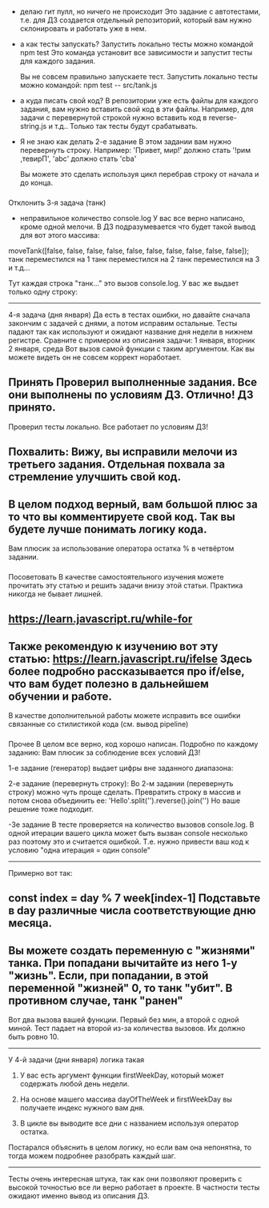 - делаю гит пулл, но ничего не происходит
Это задание с автотестами, т.е. для ДЗ создается отдельный репозиторий, который вам нужно склонировать и работать уже в нем.

- а как тесты запускать?
Запустить локально тесты можно командой
npm test
Это команда установит все зависимости и запустит тесты для каждого задания.

    Вы не совсем правильно запускаете тест. Запустить локально тесты можно командой:
    npm test -- src/tank.js

- а куда писать свой код?
В репозитории уже есть файлы для каждого задания, вам нужно вставить свой код в эти файлы. Например, для задачи с перевернутой строкой нужно вставить код в reverse-string.js и т.д.. Только так тесты будут срабатывать.

- Я не знаю как делать 2-е задание
В этом задании вам нужно перевернуть строку. Например:
'Привет, мир!' должно стать '!рим ,тевирП',
'abc'  должно стать 'cba'

    Вы можете это сделать используя цикл перебрав строку от начала и до конца.

###
Отклонить
3-я задача (танк)
- неправильное количество console.log
У вас все верно написано, кроме одной мелочи. В ДЗ подразумевается что будет такой вывод для вот этого массива:

moveTank([false, false, false, false, false, false, false, false, false, false]);
танк переместился на 1
танк переместился на 2
танк переместился на 3
и т.д...

Тут каждая строка "танк..." это вызов  console.log. У вас же выдает только одну строку:

---
4-я задача (дня января)
Да есть в тестах ошибки, но давайте сначала закончим с задачей с днями, а потом исправим остальные. Тесты падают так как используют и ожидают название дня недели в нижнем регистре. Сравните с примером из описания задачи:
1 января, вторник
2 января, среда
Вот вызов самой функции с таким аргументом. Как вы можете видеть он не совсем коррект ноработает.




###
Принять
Проверил выполненные задания. Все они выполнены по условиям ДЗ. Отлично! ДЗ принято.
---
Проверил тесты локально. Все работает по условиям ДЗ!

###
Похвалить:
Вижу, вы исправили мелочи из третьего задания. Отдельная похвала за стремление улучшить свой код.
---
В целом подход верный, вам большой плюс за то что вы комментируете свой код. Так вы будете лучше понимать логику кода.
---
Вам плюсик за использование оператора остатка % в четвёртом задании.


###
Посоветовать
В качестве самостоятельного изучения можете прочитать эту статью и решить задачи внизу этой статьи. Практика никогда не бывает лишней.

https://learn.javascript.ru/while-for
---
Также рекомендую к изучению вот эту статью: https://learn.javascript.ru/ifelse
Здесь более подробно рассказывается про if/else, что вам будет полезно в дальнейшем обучении и работе.
---
В качестве дополнительной работы можете исправить все ошибки связанные со стилистикой кода (см. вывод pipeline)


###
Прочее
В целом все верно, код хорошо написан. Подробно по каждому заданию:
Вам плюсик за соблюдение всех условий ДЗ!

1-е задание (генератор) выдает цифры вне заданного диапазона:

2-е задание (перевернуть строку):
Во 2-м задании (перевернуть строку) можно чуть проще сделать. Превратить строку в массив и потом снова объединить ее:
'Hello'.split('').reverse().join('')
Но ваше решение тоже подходит.

-3е задание
В тесте проверяется на количество вызовов console.log. В одной итерации вашего цикла может быть вызван console несколько раз поэтому это и считается ошибкой. Т.е. нужно привести ваш код к условию "одна итерация = один console"

---
Примерно вот так:

const index = day % 7
week[index-1]
Подставьте в day различные числа соответствующие дню месяца.
---
Вы можете создать переменную с "жизнями" танка. При попадани вычитайте из него 1-у "жизнь". Если, при попадании, в этой переменной "жизней" 0, то танк "убит". В противном случае, танк "ранен"
---
Вот два вызова вашей функции. Первый без мин, а второй с одной миной. Тест падает на второй из-за количества вызовов. Их должно быть ровно 10.

---
У 4-й задачи (дни января) логика такая

1. У вас есть аргумент функции firstWeekDay, который может содержать любой день недели.

2. На основе машего массива  dayOfTheWeek и firstWeekDay вы получаете индекс нужного вам дня.

3. В цикле вы выводите все дни с названием используя оператор остатка.


Постарался объяснить в целом логику, но если вам она непонятна, то тогда можем подробнее разобрать каждый шаг.

---
Тесты очень интересная штука, так как они позволяют проверить с высокой точностью все ли верно работает в проекте. В частности тесты ожидают именно вывод из описания ДЗ.
